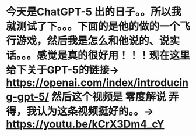 # 今天是ChatGPT-5 出的日子。。所以我就测试了下。。。下面的是他的做的一个飞行游戏，然后我是怎么和他说的、说实话。。。感觉是真的很好用！！！现在这里给下关于GPT-5的链接→ https://openai.com/index/introducing-gpt-5/ 然后这个视频是 零度解说 弄得，我认为这条视频挺好的。。→ https://youtu.be/kCrX3Dm4_cY
